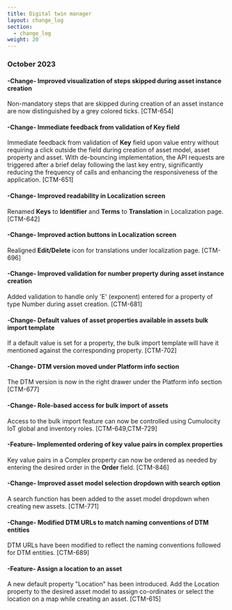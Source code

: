 ```yaml
---
title: Digital twin manager
layout: change_log
section:
  - change_log
weight: 20
---
```



### October 2023

#### -Change- Improved visualization of steps skipped during asset instance creation

Non-mandatory steps that are skipped during creation of an asset instance are now distinguished by a grey colored ticks. [CTM-654]

#### -Change- Immediate feedback from validation of Key field

Immediate feedback from validation of **Key** field upon value entry without requiring a click outside the field during creation of asset model, asset property and asset. With de-bouncing implementation, the API requests are triggered after a brief delay following the last key entry, significantly reducing the frequency of calls and enhancing the responsiveness of the application. [CTM-651]

#### -Change- Improved readability in Localization screen

Renamed <b>Keys</b> to <b>Identifier</b> and <b>Terms</b> to <b>Translation</b> in Localization page. [CTM-642]

#### -Change- Improved action buttons in Localization screen

Realigned **Edit/Delete** icon for translations under localization page. [CTM-696]

#### -Change- Improved validation for number property during asset instance creation

Added validation to handle only 'E' (exponent) entered for a property of type Number during asset creation. [CTM-681]

#### -Change- Default values of asset properties available in assets bulk import template

If a default value is set for a property, the bulk import template will have it mentioned against the corresponding property. [CTM-702]

#### -Change- DTM version moved under Platform info section

The DTM version is now in the right drawer under the Platform info section [CTM-677]

#### -Change- Role-based access for bulk import of assets

Access to the bulk import feature can now be controlled using Cumulocity IoT global and inventory roles. [CTM-649,CTM-729]

#### -Feature- Implemented ordering of key value pairs in complex properties

Key value pairs in a Complex property can now be ordered as needed by entering the desired order in the **Order** field. [CTM-846]

#### -Change- Improved asset model selection dropdown with search option

A search function has been added to the asset model dropdown when creating new assets. [CTM-771]

#### -Change- Modified DTM URLs to match naming conventions of DTM entities

DTM URLs have been modified to reflect the naming conventions followed for DTM entities. [CTM-689]

#### -Feature- Assign a location to an asset

A new default property "Location" has been introduced. Add the Location property to the desired asset model to assign co-ordinates or select the location on a map while creating an asset. [CTM-615]